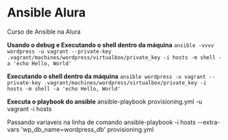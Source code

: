 # Ansible Alura
Curso de Ansible na Alura

**Usando o debug e Executando o shell dentro da máquina**
 ```ansible -vvvv wordpress -u vagrant --private-key .vagrant/machines/wordpress/virtualbox/private_key -i hosts -m shell -a 'echo Hello, World'```

**Executando o shell dentro da máquina**
 ```ansible wordpress -u vagrant --private-key .vagrant/machines/wordpress/virtualbox/private_key -i hosts -m shell -a 'echo Hello, World'```

**Executa o playbook do ansible**
ansible-playbook provisioning.yml -u vagrant -i hosts

Passando variaveis na linha de comando
ansible-playbook -i hosts --extra-vars 'wp_db_name=wordpress_db' provisioning.yml